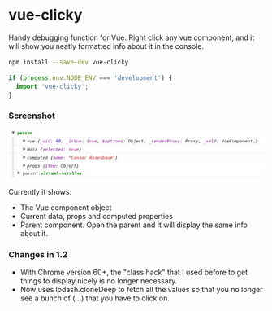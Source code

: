 # vue-clicky
Handy debugging function for Vue. Right click any vue component, and it will show you neatly formatted info about it in the console.

```bash
npm install --save-dev vue-clicky
```

```javascript
if (process.env.NODE_ENV === 'development') {
  import 'vue-clicky';
}
```

### Screenshot
![screenshot](https://github.com/Herteby/vue-clicky/blob/master/screenshot.png)

Currently it shows:
* The Vue component object
* Current data, props and computed properties
* Parent component. Open the parent and it will display the same info about it.

### Changes in 1.2
* With Chrome version 60+, the "class hack" that I used before to get things to display nicely is no longer necessary.
* Now uses lodash.cloneDeep to fetch all the values so that you no longer see a bunch of (...) that you have to click on.
